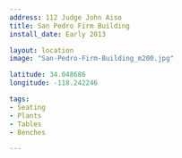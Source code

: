 ```yaml
---
address: 112 Judge John Aiso  
title: San Pedro Firm Building
install_date: Early 2013

layout: location
image: "San-Pedro-Firm-Building_m200.jpg"

latitude: 34.048686
longitude: -118.242246

tags:	
- Seating
- Plants
- Tables
- Benches

---
```

